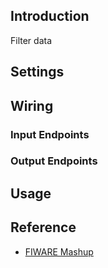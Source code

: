 ## Introduction

Filter data

## Settings

## Wiring

### Input Endpoints

### Output Endpoints

## Usage

## Reference

- [FIWARE Mashup](https://mashup.lab.fiware.org/)
